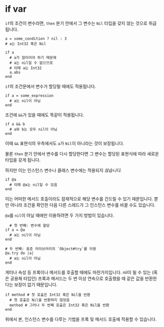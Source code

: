 # if var

`if`의 조건이 변수라면, `then` 분기 안에서 그 변수는 `Nil` 타입을 갖지 않는 것으로 취급됩니다.

```crystal
a = some_condition ? nil : 3
# a는 Int32 혹은 Nil

if a
  # a가 참이어야 하기 때문에
  # a는 nil일 수 없으므로
  # 이때 a는 Int32
  a.abs
end
```

`if`의 조건문에서 변수가 할당될 때에도 적용됩니다.

```crystal
if a = some_expression
  # a는 nil이 아님
end
```

조건에 `&&`가 있을 때에도 똑같이 적용됩니다.

```crystal
if a && b
  # a와 b는 모두 nil이 아님
end
```

이때 `&&` 표현식의 우측에서도 `a`가 `Nil`이 아니라는 것이 보장됩니다.

물론 `then` 분기 안에서 변수를 다시 할당한다면 그 변수는 할당된 표현식에 따라 새로운 타입을 갖게 됩니다.

하지만 이는 인스턴스 변수나 클래스 변수에는 적용되지 *않습니다*.

```crystal
if @a
  # 이때 @a는 nil일 수 있음
end
```

이는 어떠한 메서드 호출이라도 잠재적으로 해당 변수를 건드릴 수 있기 때문입니다. 뿐만 아니라 조건을 확인한 다음 다른 스레드가 그 인스턴스 변수를 바꿀 수도 있습니다.

`@a`를 `nil`이 아닐 때에만 이용하려면 두 가지 방법이 있습니다.

```crystal
  # 첫 번째: 변수에 할당
if a = @a
  # a는 nil이 아님
end

# 두 번째: 표준 라이브러리의 `Object#try`를 이용
@a.try do |a|
  # a는 nil이 아님
end
```

게터나 속성 등 프록이나 메서드를 호출할 때에도 마찬가지입니다. nil이 될 수 있는 (혹은 공용체 타입인) 프록과 메서드는 두 번 이상 연속으로 호출했을 때 같은 값을 반환한다는 보장이 없기 때문입니다.

```crystal
if method # 첫 호출은 Int32 혹은 Nil을 반환
  # 첫 호출은 Nil을 반환하지 않았음
  method # 그러나 두 번째 호출은 Int32 혹은 Nil을 반환
end
```

위에서 본, 인스턴스 변수를 다루는 기법을 프록 및 메서드 호출에 적용할 수 있습니다.
